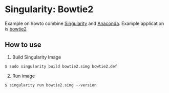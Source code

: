 # Singularity: Bowtie2

Example on howto combine [Singularity](https://www.sylabs.io/singularity/) and [Anaconda](https://www.anaconda.com/distribution/). Example application is [bowtie2](http://bowtie-bio.sourceforge.net/bowtie2/index.shtml)

## How to use
1. Build Singularity Image
```
$ sudo singularity build bowtie2.simg bowtie2.def
```
2. Run image
```
$ singularity run bowtie2.simg --version 
```

